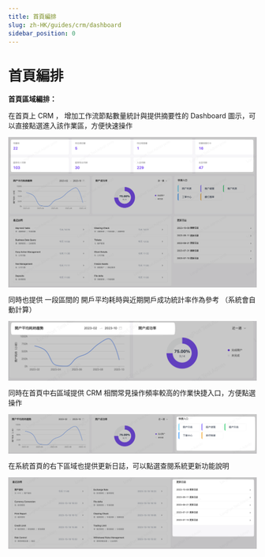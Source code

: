```yaml
---
title: 首頁編排
slug: zh-HK/guides/crm/dashboard
sidebar_position: 0
---
```



# 首頁編排

**首頁區域編排：**

在首頁上 CRM ， 增加工作流節點數量統計與提供摘要性的 Dashboard 圖示，可以直接點選進入該作業區，方便快速操作

<img src="./assets/XL1Jb476NoHlUlx6Qu3cRKh9nFc.png" src-width="2494" src-height="1508" align="center"/>

同時也提供 一段區間的 開戶平均耗時與近期開戶成功統計率作為參考 （系統會自動計算）

<img src="./assets/RJrJbRicso85NVxYpBXcj4fJnEo.png" src-width="1660" src-height="400" align="center"/>

同時在首頁中右區域提供 CRM 相關常見操作頻率較高的作業快捷入口，方便點選操作

<img src="./assets/Y75ObsRDvox5eQx9O50c2t8unwb.png" src-width="2462" src-height="394" align="center"/>

在系統首頁的右下區域也提供更新日誌，可以點選查閱系統更新功能說明

<img src="./assets/TC84b1Ud5o9zS9xeCkTcrJH5njf.png" src-width="2492" src-height="716" align="center"/>

